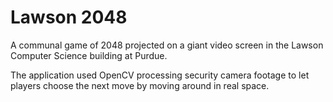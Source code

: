# Lawson 2048

A communal game of 2048 projected on a giant video screen in the Lawson Computer Science building at Purdue.

The application used OpenCV processing security camera footage to let players choose the next move by moving around in real space.